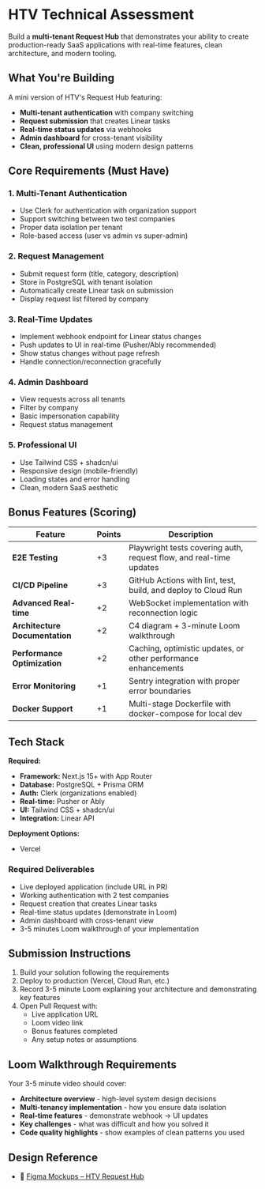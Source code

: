 # HTV Technical Assessment

Build a **multi-tenant Request Hub** that demonstrates your ability to create production-ready SaaS applications with real-time features, clean architecture, and modern tooling.

## What You're Building

A mini version of HTV's Request Hub featuring:
- **Multi-tenant authentication** with company switching
- **Request submission** that creates Linear tasks  
- **Real-time status updates** via webhooks
- **Admin dashboard** for cross-tenant visibility
- **Clean, professional UI** using modern design patterns

## Core Requirements (Must Have)

### 1. Multi-Tenant Authentication
- Use Clerk for authentication with organization support
- Support switching between two test companies
- Proper data isolation per tenant
- Role-based access (user vs admin vs super-admin)

### 2. Request Management  
- Submit request form (title, category, description)
- Store in PostgreSQL with tenant isolation
- Automatically create Linear task on submission
- Display request list filtered by company

### 3. Real-Time Updates
- Implement webhook endpoint for Linear status changes
- Push updates to UI in real-time (Pusher/Ably recommended)
- Show status changes without page refresh
- Handle connection/reconnection gracefully

### 4. Admin Dashboard
- View requests across all tenants
- Filter by company
- Basic impersonation capability
- Request status management

### 5. Professional UI
- Use Tailwind CSS + shadcn/ui
- Responsive design (mobile-friendly)
- Loading states and error handling
- Clean, modern SaaS aesthetic

## Bonus Features (Scoring)

| Feature | Points | Description |
|---------|--------|-------------|
| **E2E Testing** | +3 | Playwright tests covering auth, request flow, and real-time updates |
| **CI/CD Pipeline** | +3 | GitHub Actions with lint, test, build, and deploy to Cloud Run |
| **Advanced Real-time** | +2 | WebSocket implementation with reconnection logic |
| **Architecture Documentation** | +2 | C4 diagram + 3-minute Loom walkthrough |
| **Performance Optimization** | +2 | Caching, optimistic updates, or other performance enhancements |
| **Error Monitoring** | +1 | Sentry integration with proper error boundaries |
| **Docker Support** | +1 | Multi-stage Dockerfile with docker-compose for local dev |

## Tech Stack

**Required:**
- **Framework:** Next.js 15+ with App Router
- **Database:** PostgreSQL + Prisma ORM  
- **Auth:** Clerk (organizations enabled)
- **Real-time:** Pusher or Ably
- **UI:** Tailwind CSS + shadcn/ui
- **Integration:** Linear API

**Deployment Options:**
- Vercel

### Required Deliverables
- Live deployed application (include URL in PR)
- Working authentication with 2 test companies
- Request creation that creates Linear tasks
- Real-time status updates (demonstrate in Loom)
- Admin dashboard with cross-tenant view
- 3-5 minutes Loom walkthrough of your implementation

## Submission Instructions

1. Build your solution following the requirements
2. Deploy to production (Vercel, Cloud Run, etc.)
3. Record 3-5 minute Loom explaining your architecture and demonstrating key features
4. Open Pull Request with:
   - Live application URL
   - Loom video link  
   - Bonus features completed
   - Any setup notes or assumptions

## Loom Walkthrough Requirements

Your 3-5 minute video should cover:
- **Architecture overview** - high-level system design decisions
- **Multi-tenancy implementation** - how you ensure data isolation
- **Real-time features** - demonstrate webhook → UI updates
- **Key challenges** - what was difficult and how you solved it
- **Code quality highlights** - show examples of clean patterns you used

## Design Reference

- 🔗 [Figma Mockups – HTV Request Hub](https://www.figma.com/design/BJz4QGPXRUXk1t8LG70hKH/HTV-OS---Test?node-id=2279-2473&t=yMzn6hBJ3zkJMmod-1)
